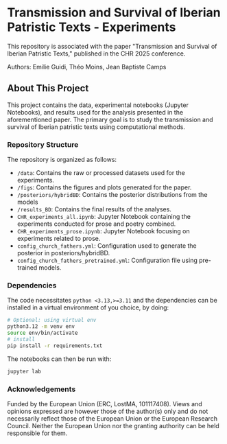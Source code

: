 # Transmission and Survival of Iberian Patristic Texts - Experiments

This repository is associated with the paper "Transmission and Survival of Iberian Patristic Texts," published in the CHR 2025 conference.

Authors: Emilie Guidi, Théo Moins, Jean Baptiste Camps

## About This Project

This project contains the data, experimental notebooks (Jupyter Notebooks), and results used for the analysis presented in the aforementioned paper. The primary goal is to study the transmission and survival of Iberian patristic texts using computational methods.

### Repository Structure

The repository is organized as follows:

  - `/data`: Contains the raw or processed datasets used for the experiments.
  - `/figs`: Contains the figures and plots generated for the paper.
  - `/posteriors/hybridBD`: Contains the posterior distributions from the models
  - `/results_BD`: Contains the final results of the analyses.
  - `CHR_experiments_all.ipynb`: Jupyter Notebook containing the experiments conducted for prose and poetry combined.
  - `CHR_experiments_prose.ipynb`: Jupyter Notebook focusing on experiments related to prose.
  - `config_church_fathers.yml`: Configuration used to generate the posterior in posteriors/hybridBD.
  - `config_church_fathers_pretrained.yml`: Configuration file using pre-trained models.

### Dependencies

The code necessitates `python <3.13,>=3.11` and the dependencies can be installed
 in a virtual environment of you choice, by doing:

```bash
# Optional: using virtual env
python3.12 -m venv env
source env/bin/activate
# install
pip install -r requirements.txt
```

The notebooks can then be run with:

```bash
jupyter lab
```

### Acknowledgements

Funded by the European Union (ERC, LostMA, 101117408). 
Views and opinions expressed are however those of the author(s) only and do not necessarily reflect those of the European Union or the European Research Council. 
Neither the European Union nor the granting authority can be held responsible for them.
